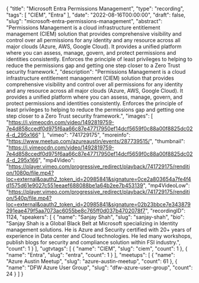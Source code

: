 {
  "title": "Microsoft Entra Permissions Management",
  "type": "recording",
  "tags": [
    "CIEM",
    "Entra"
  ],
  "date": "2022-08-16T00:00:00",
  "draft": false,
  "slug": "microsoft-entra-permissions-management",
  "abstract": "Permissions Management is a cloud infrastructure entitlement management (CIEM) solution that provides comprehensive visibility and control over all permissions for any identity and any resource across all major clouds (Azure, AWS, Google Cloud). It provides a unified platform where you can assess, manage, govern, and protect permissions and identities consistently. Enforces the principle of least privileges to helping to reduce the permissions gap and getting one step closer to a Zero Trust security framework.",
  "description": "Permissions Management is a cloud infrastructure entitlement management (CIEM) solution that provides comprehensive visibility and control over all permissions for any identity and any resource across all major clouds (Azure, AWS, Google Cloud). It provides a unified platform where you can assess, manage, govern, and protect permissions and identities consistently. Enforces the principle of least privileges to helping to reduce the permissions gap and getting one step closer to a Zero Trust security framework.",
  "images": [
    "https://i.vimeocdn.com/video/1492819759-7e4d858ccedf0d975f6aa66c87e47717950ef14dcf5659f0c88a00f8825dc024-d_295x166"
  ],
  "vimeo": "741729175",
  "moreinfo": "https://www.meetup.com/azureaustin/events/287739515/",
  "thumbnail": "https://i.vimeocdn.com/video/1492819759-7e4d858ccedf0d975f6aa66c87e47717950ef14dcf5659f0c88a00f8825dc024-d_295x166",
  "mp4Video": "https://player.vimeo.com/progressive_redirect/playback/741729175/rendition/1080p/file.mp4?loc=external&oauth2_token_id=20985841&signature=0ce2a803654a7fe4f4d1575d61e9027c551eeaef688088be1a64b2ee7b453139",
  "mp4VideoLow": "https://player.vimeo.com/progressive_redirect/playback/741729175/rendition/540p/file.mp4?loc=external&oauth2_token_id=20985841&signature=02b23bbce7e343879291eae479f5aa7073ac6055be8c765ff0d037b4702078f7",
  "recordingID": 1124,
  "speakers": [
    {
      "name": "Sanjay Shah",
      "slug": "sanjay-shah",
      "bio": "Sanjay Shah is a Global Black Belt at Microsoft specializing in Identity management solutions. He is Azure and Security certified with 20+ years of experience in Data center and Cloud technologies. He led many workshops, publish blogs for security and compliance solution within FSI industry.",
      "count": 1
    }
  ],
  "ugtvtags": [
    {
      "name": "CIEM",
      "slug": "ciem",
      "count": 1
    },
    {
      "name": "Entra",
      "slug": "entra",
      "count": 1
    }
  ],
  "meetups": [
    {
      "name": "Azure Austin Meetup",
      "slug": "azure-austin-meetup",
      "count": 61
    },
    {
      "name": "DFW Azure User Group",
      "slug": "dfw-azure-user-group",
      "count": 24
    }
  ]
}
